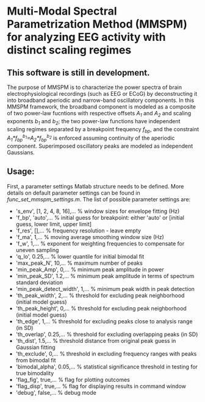 # Multi-Modal Spectral Parametrization Method (MMSPM) for analyzing EEG activity with distinct scaling regimes

## This software is still in development.

The purpose of MMSPM is to characterize the power spectra of brain electrophysiological recordings (such as EEG or ECoG) by deconstructing it into broadband aperiodic and narrow-band oscillatory components. In this MMSPM framework, the broadband component is modeled as a composite of two power-law fucntions with respective offsets _A<sub>1</sub>_ and _A<sub>2</sub>_ and scaling exponents _b<sub>1</sub>_ and _b<sub>2</sub>_; the two power-law functions have independent scaling regimes separated by a breakpoint frequency _f<sub>bp</sub>_, and the constraint _A<sub>1</sub>*f<sub>bp</sub><sup>b<sub>1</sub></sup>=A<sub>2</sub>*f<sub>bp</sub><sup>b<sub>2</sub></sup>_ is enforced assuming continuity of the aperiodic component. Superimposed oscillatory peaks are modeled as independent Gaussians.

## Usage:
First, a parameter settings Matlab structure needs to be defined. More details on default parameter settings can be found in _func_set_mmspm_settings.m_. The list of possible parameter settings are:

- 's_env', [1, 2, 4, 8, 16],...          % window sizes for envelope fitting (Hz)
- 'f_bp', 'auto',...                     % initial guess for breakpoint: either 'auto' or [initial guess, lower limit, upper limit]
- 'f_res', [],...                        % frequency resolution - leave empty
- 'f_ma', 1,...                          % moving average smoothing window size (Hz)
- 'f_w', 1,...                           % exponent for weighting frequencies to compensate for uneven sampling
- 'q_lo', 0.25,...                       % lower quantile for initial bimodal fit
- 'max_peak_N', 10,...                   % maximum number of peaks
- 'min_peak_Amp', 0,...                  % minimum peak amplitude in power
- 'min_peak_SD', 1.2,...                 % minimum peak amplitude in terms of spectrum standard deviation
- 'min_peak_detect_width', 1,...         % minimum peak width in peak detection
- 'th_peak_width', 2,...                 % threshold for excluding peak neighborhood (initial model guess)
- 'th_peak_height', 0,...                % threshold for excluding peak neighborhood (initial model guess)
- 'th_edge', 1,...                       % threshold for excluding peaks close to analysis range (in SD)
- 'th_overlap', 0.25,...                 % threshold for excluding overlapping peaks (in SD)
- 'th_dist', 1.5,...                     % threshold distance from original peak guess in Gaussian fitting
- 'th_exclude', 0,...                    % threshold in excluding frequency ranges with peaks from bimodal fit
- 'bimodal_alpha', 0.05,...              % statistical significance threshold in testing for true bimodality
- 'flag_fig', true,...                   % flag for plotting outcomes
- 'flag_disp', true,...                  % flag for displaying results in command window
- 'debug', false,...                     % debug mode

    
